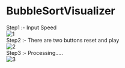 # BubbleSortVisualizer

Step1 :- Input Speed 
<br>
![1](https://user-images.githubusercontent.com/80538677/211265560-2ba0a00c-1954-4ab3-9d07-7b56ae0626ef.png)
<br>
Step2 :- There are two buttons reset and play
<br>
![2](https://user-images.githubusercontent.com/80538677/211265653-5bf69553-f9ff-4ed6-9479-548f4c14853f.png)
<br>
Step3 :- Processing.....
<br>
![3](https://user-images.githubusercontent.com/80538677/211265704-0315b9cf-4e0a-4628-9816-9f55cf32a836.png)
